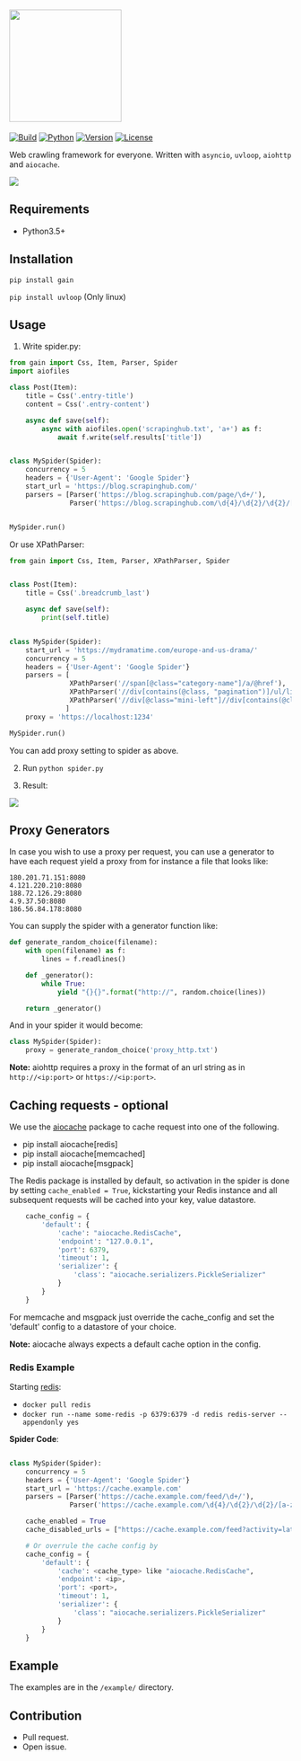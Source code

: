 # <img width="200" height="200" src="img/logo.png"/>

[![Build](https://travis-ci.org/gaojiuli/gain.svg?branch=master)](https://travis-ci.org/gaojiuli/gain)
[![Python](https://img.shields.io/pypi/pyversions/gain.svg)](https://pypi.python.org/pypi/gain/)
[![Version](https://img.shields.io/pypi/v/gain.svg)](https://pypi.python.org/pypi/gain/)
[![License](https://img.shields.io/pypi/l/gain.svg)](https://pypi.python.org/pypi/gain/)

Web crawling framework for everyone. Written with `asyncio`, `uvloop`, `aiohttp` and `aiocache`.

![](img/architecture.png)

## Requirements

- Python3.5+

## Installation

`pip install gain`

`pip install uvloop` (Only linux)

## Usage

1. Write spider.py:

```python
from gain import Css, Item, Parser, Spider
import aiofiles

class Post(Item):
    title = Css('.entry-title')
    content = Css('.entry-content')

    async def save(self):
        async with aiofiles.open('scrapinghub.txt', 'a+') as f:
            await f.write(self.results['title'])


class MySpider(Spider):
    concurrency = 5
    headers = {'User-Agent': 'Google Spider'}
    start_url = 'https://blog.scrapinghub.com/'
    parsers = [Parser('https://blog.scrapinghub.com/page/\d+/'),
               Parser('https://blog.scrapinghub.com/\d{4}/\d{2}/\d{2}/[a-z0-9\-]+/', Post)]


MySpider.run()
```

Or use XPathParser:

```python
from gain import Css, Item, Parser, XPathParser, Spider


class Post(Item):
    title = Css('.breadcrumb_last')

    async def save(self):
        print(self.title)


class MySpider(Spider):
    start_url = 'https://mydramatime.com/europe-and-us-drama/'
    concurrency = 5
    headers = {'User-Agent': 'Google Spider'}
    parsers = [
               XPathParser('//span[@class="category-name"]/a/@href'),
               XPathParser('//div[contains(@class, "pagination")]/ul/li/a[contains(@href, "page")]/@href'),
               XPathParser('//div[@class="mini-left"]//div[contains(@class, "mini-title")]/a/@href', Post)
              ]
    proxy = 'https://localhost:1234'

MySpider.run()

```
You can add proxy setting to spider as above. 


2. Run `python spider.py`

3. Result:

![](img/sample.png)

## Proxy Generators

In case you wish to use a proxy per request, you can use a generator to have each request yield a proxy from for instance a file that looks like:

```
180.201.71.151:8080
4.121.220.210:8080
188.72.126.29:8080
4.9.37.50:8080
186.56.84.178:8080
```

You can supply the spider with a generator function like:
```python
def generate_random_choice(filename):
    with open(filename) as f:
        lines = f.readlines()

    def _generator():
        while True:
            yield "{}{}".format("http://", random.choice(lines))

    return _generator()
```

And in your spider it would become:

```python
class MySpider(Spider):
    proxy = generate_random_choice('proxy_http.txt')
```

**Note:** aiohttp requires a proxy in the format of an url string as in `http://<ip:port>` or `https://<ip:port>`.

## Caching requests - optional

We use the [aiocache](https://github.com/argaen/aiocache) package to cache request into one of the following.

* pip install aiocache[redis]
* pip install aiocache[memcached]
* pip install aiocache[msgpack]

The Redis package is installed by default, so activation in the spider is done by setting `cache_enabled = True`, kickstarting your Redis instance and all subsequent requests will be cached into your key, value datastore.

```python
    cache_config = {
        'default': {
            'cache': "aiocache.RedisCache",
            'endpoint': "127.0.0.1",
            'port': 6379,
            'timeout': 1,
            'serializer': {
                'class': "aiocache.serializers.PickleSerializer"
            }
        }
    }
```

For memcache and msgpack just override the cache_config and set the 'default' config to a datastore of your choice.

**Note:** aiocache always expects a default cache option in the config.

### Redis Example

Starting [redis]([https://hub.docker.com/r/library/redis/]):

* `docker pull redis`
* `docker run --name some-redis -p 6379:6379 -d redis redis-server --appendonly yes `


**Spider Code**:

```python

class MySpider(Spider):
    concurrency = 5
    headers = {'User-Agent': 'Google Spider'}
    start_url = 'https://cache.example.com'
    parsers = [Parser('https://cache.example.com/feed/\d+/'),
               Parser('https://cache.example.com/\d{4}/\d{2}/\d{2}/[a-z0-9\-]+/', Post)]

    cache_enabled = True
    cache_disabled_urls = ["https://cache.example.com/feed?activity=latest"]

    # Or overrule the cache config by
    cache_config = {
        'default': {
            'cache': <cache_type> like "aiocache.RedisCache",
            'endpoint': <ip>,
            'port': <port>,
            'timeout': 1,
            'serializer': {
                'class': "aiocache.serializers.PickleSerializer"
            }
        }
    }
```

## Example

The examples are in the `/example/` directory.

## Contribution

- Pull request.
- Open issue.